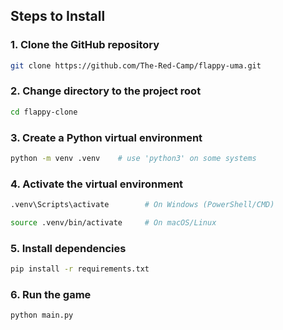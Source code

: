 ## Steps to Install

### 1. Clone the GitHub repository
```bash
git clone https://github.com/The-Red-Camp/flappy-uma.git 
```

### 2. Change directory to the project root

```bash
cd flappy-clone
```

### 3. Create a Python virtual environment
```bash
python -m venv .venv    # use 'python3' on some systems
```

### 4. Activate the virtual environment

```bash
.venv\Scripts\activate        # On Windows (PowerShell/CMD)

source .venv/bin/activate     # On macOS/Linux
```

### 5. Install dependencies
```bash
pip install -r requirements.txt
```

### 6. Run the game

```bash
python main.py
```